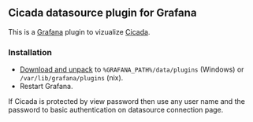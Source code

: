 ## Cicada datasource plugin for Grafana
This is a [Grafana](https://grafana.com/) plugin to vizualize [Cicada](https://github.com/little-brother/cicada).

### Installation 
* [Download and unpack](https://github.com/little-brother/cicada-grafana-datasource/archive/master.zip) to `%GRAFANA_PATH%/data/plugins` (Windows) or
`/var/lib/grafana/plugins` (nix).
* Restart Grafana.

If Cicada is protected by view password then use any user name and the password to basic authentication on datasource connection page.